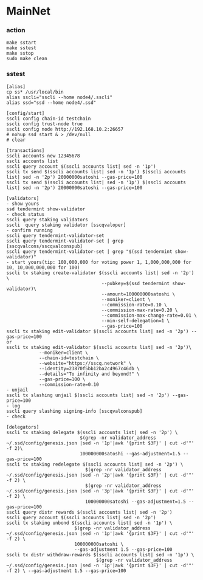 # MainNet
### action
    make sstart
    make sstest
    make sstop
    sudo make clean
### sstest
    [alias]
    cp ss* /usr/local/bin
    alias sscli="sscli --home node4/.sscli"
    alias ssd="ssd --home node4/.ssd"

    [config/start]
    sscli config chain-id testchain
    sscli config trust-node true
    sscli config node http://192.168.10.2:26657
    # nohup ssd start & > /dev/null
    # clear

    [transactions]
    sscli accounts new 12345678
    sscli accounts list
    sscli query account $(sscli accounts list| sed -n '1p')
    sscli tx send $(sscli accounts list| sed -n '1p') $(sscli accounts list| sed -n '2p') 20000000satoshi --gas-price=100
    sscli tx send $(sscli accounts list| sed -n '1p') $(sscli accounts list| sed -n '2p') 20000000satoshi --gas-price=100

    [validators]
    - show yours
    ssd tendermint show-validator
    - check status
    sscli query staking validators
    sscli  query staking validator [sscqvaloper]
    - confirm running
    sscli query tendermint-validator-set
    sscli query tendermint-validator-set | grep [sscqvalcons/sscqvalconspub]
    sscli query tendermint-validator-set | grep "$(ssd tendermint show-validator)"
    - start yours(tip: 100,000,000 for voting power 1, 1,000,000,000 for 10, 10,000,000,000 for 100)
    sscli tx staking create-validator $(sscli accounts list| sed -n '2p') \
                                       --pubkey=$(ssd tendermint show-validator)\
                                       --amount=100000000satoshi \
                                       --moniker=client \
                                       --commission-rate=0.10 \
                                       --commission-max-rate=0.20 \
                                       --commission-max-change-rate=0.01 \
                                       --min-self-delegation=1 \
                                       --gas-price=100
    sscli tx staking edit-validator $(sscli accounts list| sed -n '2p') --gas-price=100
    or
    sscli tx staking edit-validator $(sscli accounts list| sed -n '2p')\
                --moniker=client \
                --chain-id=testchain \
                --website="https://sscq.network" \
                --identity=23870f5bb12ba2c4967c46db \
                --details="To infinity and beyond!" \
                --gas-price=100 \
                --commission-rate=0.10
    - unjail
    sscli tx slashing unjail $(sscli accounts list| sed -n '2p') --gas-price=100
    - log
    sscli query slashing signing-info [sscqvalconspub]
    - check

    [delegators]
    sscli tx staking delegate $(sscli accounts list| sed -n '2p') \
                               $(grep -nr validator_address  ~/.ssd/config/genesis.json |sed -n '1p'|awk '{print $3F}' | cut -d'"' -f 2)\
                               100000000satoshi --gas-adjustment=1.5 --gas-price=100
    sscli tx staking redelegate $(sscli accounts list| sed -n '2p') \
                                 $(grep -nr validator_address  ~/.ssd/config/genesis.json |sed -n '2p'|awk '{print $3F}' | cut -d'"' -f 2) \
                                 $(grep -nr validator_address  ~/.ssd/config/genesis.json |sed -n '3p'|awk '{print $3F}' | cut -d'"' -f 2) \
                                 100000000satoshi --gas-adjustment=1.5 --gas-price=100
    sscli query distr rewards $(sscli accounts list| sed -n '2p')
    sscli query account $(sscli accounts list| sed -n '2p')
    sscli tx staking unbond $(sscli accounts list| sed -n '1p') \
                             $(grep -nr validator_address  ~/.ssd/config/genesis.json |sed -n '1p'|awk '{print $3F}' | cut -d'"' -f 2) \
                             100000000satoshi \
                             --gas-adjustment 1.5 --gas-price=100
    sscli tx distr withdraw-rewards $(sscli accounts list| sed -n '1p') \
                                     $(grep -nr validator_address  ~/.ssd/config/genesis.json |sed -n '1p'|awk '{print $3F}' | cut -d'"' -f 2) \ --gas-adjustment 1.5 --gas-price=100